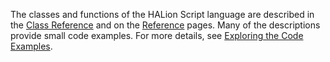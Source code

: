 The classes and functions of the HALion Script language are described in the [Class Reference](./Class-Reference.md) and on the [Reference](./Reference.md) pages. Many of the descriptions provide small code examples. For more details, see [Exploring the Code Examples](./Exploring-the-Code-Examples.md).